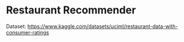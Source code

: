 # Restaurant Recommender

Dataset: https://www.kaggle.com/datasets/uciml/restaurant-data-with-consumer-ratings
